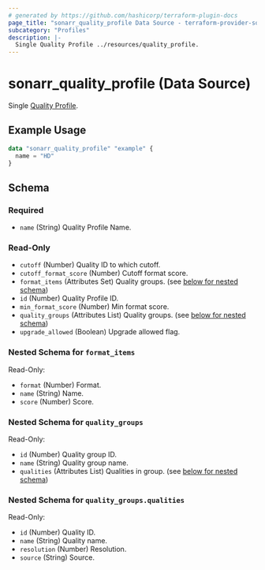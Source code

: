 ```yaml
---
# generated by https://github.com/hashicorp/terraform-plugin-docs
page_title: "sonarr_quality_profile Data Source - terraform-provider-sonarr"
subcategory: "Profiles"
description: |-
  Single Quality Profile ../resources/quality_profile.
---
```


# sonarr_quality_profile (Data Source)

<!-- subcategory:Profiles -->
Single [Quality Profile](../resources/quality_profile).

## Example Usage

```terraform
data "sonarr_quality_profile" "example" {
  name = "HD"
}
```

<!-- schema generated by tfplugindocs -->
## Schema

### Required

- `name` (String) Quality Profile Name.

### Read-Only

- `cutoff` (Number) Quality ID to which cutoff.
- `cutoff_format_score` (Number) Cutoff format score.
- `format_items` (Attributes Set) Quality groups. (see [below for nested schema](#nestedatt--format_items))
- `id` (Number) Quality Profile ID.
- `min_format_score` (Number) Min format score.
- `quality_groups` (Attributes List) Quality groups. (see [below for nested schema](#nestedatt--quality_groups))
- `upgrade_allowed` (Boolean) Upgrade allowed flag.

<a id="nestedatt--format_items"></a>
### Nested Schema for `format_items`

Read-Only:

- `format` (Number) Format.
- `name` (String) Name.
- `score` (Number) Score.


<a id="nestedatt--quality_groups"></a>
### Nested Schema for `quality_groups`

Read-Only:

- `id` (Number) Quality group ID.
- `name` (String) Quality group name.
- `qualities` (Attributes List) Qualities in group. (see [below for nested schema](#nestedatt--quality_groups--qualities))

<a id="nestedatt--quality_groups--qualities"></a>
### Nested Schema for `quality_groups.qualities`

Read-Only:

- `id` (Number) Quality ID.
- `name` (String) Quality name.
- `resolution` (Number) Resolution.
- `source` (String) Source.
